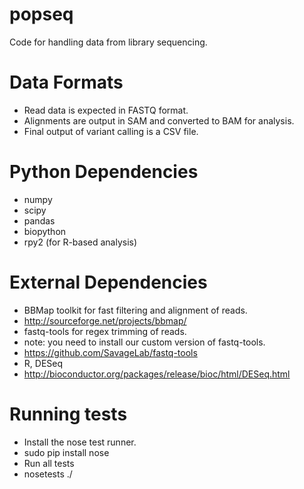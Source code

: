 popseq
======

Code for handling data from library sequencing.

# Data Formats
* Read data is expected in FASTQ format.
* Alignments are output in SAM and converted to BAM for analysis.
* Final output of variant calling is a CSV file.

# Python Dependencies
* numpy
* scipy
* pandas
* biopython
* rpy2 (for R-based analysis)

# External Dependencies
* BBMap toolkit for fast filtering and alignment of reads. 
 * http://sourceforge.net/projects/bbmap/
* fastq-tools for regex trimming of reads.
 * note: you need to install our custom version of fastq-tools.
 * https://github.com/SavageLab/fastq-tools
* R, DESeq
 * http://bioconductor.org/packages/release/bioc/html/DESeq.html

# Running tests
* Install the nose test runner. 
 * sudo pip install nose
* Run all tests
 * nosetests ./
